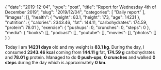{
    "date": "2019-12-04",
    "type": "post",
    "title": "Report for Wednesday 4th of December 2019",
    "slug": "2019\/12\/04",
    "categories": [
        "Daily report"
    ],
    "images": [],
    "health": {
        "weight": 83.1,
        "height": 173,
        "age": 14231
    },
    "nutrition": {
        "calories": 2343.46,
        "fat": 144.11,
        "carbohydrates": 174.59,
        "protein": 78.01
    },
    "exercise": {
        "pushups": 0,
        "crunches": 0,
        "steps": 0
    },
    "media": {
        "books": [],
        "podcast": [],
        "youtube": [],
        "movies": [],
        "photos": []
    }
}

Today I am <strong>14231 days</strong> old and my weight is <strong>83.1 kg</strong>. During the day, I consumed <strong>2343.46 kcal</strong> coming from <strong>144.11 g</strong> fat, <strong>174.59 g</strong> carbohydrates and <strong>78.01 g</strong> protein. Managed to do <strong>0 push-ups</strong>, <strong>0 crunches</strong> and walked <strong>0 steps</strong> during the day which is approximately <strong>0 km</strong>.